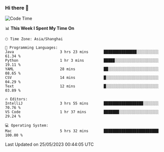 ### Hi there 👋


<!--START_SECTION:waka-->
![Code Time](http://img.shields.io/badge/Code%20Time-1%2C141%20hrs%2029%20mins-blue)

📊 **This Week I Spent My Time On** 

```text
🕑︎ Time Zone: Asia/Shanghai

💬 Programming Languages: 
Java                     3 hrs 23 mins       ███████████████░░░░░░░░░░   61.34 % 
Python                   1 hr 3 mins         █████░░░░░░░░░░░░░░░░░░░░   19.11 % 
YAML                     28 mins             ██░░░░░░░░░░░░░░░░░░░░░░░   08.65 % 
CSV                      14 mins             █░░░░░░░░░░░░░░░░░░░░░░░░   04.29 % 
Text                     12 mins             █░░░░░░░░░░░░░░░░░░░░░░░░   03.89 % 

🔥 Editors: 
IntelliJ                 3 hrs 55 mins       ██████████████████░░░░░░░   70.76 % 
VS Code                  1 hr 37 mins        ███████░░░░░░░░░░░░░░░░░░   29.24 % 

💻 Operating System: 
Mac                      5 hrs 32 mins       █████████████████████████   100.00 % 
```


 Last Updated on 25/05/2023 00:44:05 UTC
<!--END_SECTION:waka-->

<!--
**SillyPasty/SillyPasty** is a ✨ _special_ ✨ repository because its `README.md` (this file) appears on your GitHub profile.

Here are some ideas to get you started:

- 🔭 I’m currently working on ...
- 🌱 I’m currently learning ...
- 👯 I’m looking to collaborate on ...
- 🤔 I’m looking for help with ...
- 💬 Ask me about ...
- 📫 How to reach me: ...
- 😄 Pronouns: ...
- ⚡ Fun fact: ...
-->


